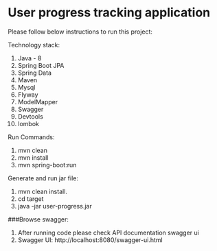 # User progress tracking application 

Please follow below instructions to run this project:

Technology stack:
1. Java - 8
2. Spring Boot JPA
3. Spring Data
4. Maven
5. Mysql
6. Flyway
7. ModelMapper
8. Swagger
9. Devtools
10. lombok

Run Commands:
1. mvn clean
2. mvn install
3. mvn spring-boot:run

Generate and run jar file:
1. mvn clean install.
2. cd target
3. java -jar user-progress.jar

###Browse swagger:
1. After running code please check API documentation swagger ui 
2. Swagger UI: http://localhost:8080/swagger-ui.html
